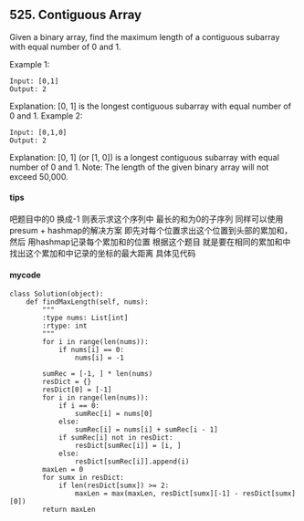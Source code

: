 ## 525. Contiguous Array

Given a binary array, find the maximum length of a contiguous subarray with equal number of 0 and 1.

Example 1:

```
Input: [0,1]
Output: 2
```

Explanation: [0, 1] is the longest contiguous subarray with equal number of 0 and 1.
Example 2:

```
Input: [0,1,0]
Output: 2
```

Explanation: [0, 1] (or [1, 0]) is a longest contiguous subarray with equal number of 0 and 1.
Note: The length of the given binary array will not exceed 50,000.

#### tips
吧题目中的0 换成-1 则表示求这个序列中 最长的和为0的子序列 同样可以使用 presum + hashmap的解决方案 即先对每个位置求出这个位置到头部的累加和， 然后 用hashmap记录每个累加和的位置 根据这个题目 就是要在相同的累加和中 找出这个累加和中记录的坐标的最大距离 具体见代码

#### mycode


```
class Solution(object):
    def findMaxLength(self, nums):
        """
        :type nums: List[int]
        :rtype: int
        """
        for i in range(len(nums)):
            if nums[i] == 0:
                nums[i] = -1

        sumRec = [-1, ] * len(nums)
        resDict = {}
        resDict[0] = [-1]
        for i in range(len(nums)):
            if i == 0:
                sumRec[i] = nums[0]
            else:
                sumRec[i] = nums[i] + sumRec[i - 1]
            if sumRec[i] not in resDict:
                resDict[sumRec[i]] = [i, ]
            else:
                resDict[sumRec[i]].append(i)
        maxLen = 0
        for sumx in resDict:
            if len(resDict[sumx]) >= 2:
                maxLen = max(maxLen, resDict[sumx][-1] - resDict[sumx][0])
        return maxLen
```
